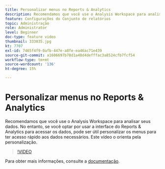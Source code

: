 ```yaml
---
title: Personalizar menus no Reports & Analytics
description: Recomendamos que você use o Analysis Workspace para analisar seus dados. No entanto, se você optar por usar a interface do Reports & Analytics para acessar os dados, pode ser útil personalizar os menus para ter acesso rápido aos dados necessários. Este vídeo o orienta pela personalização.
feature: Configurações do Conjunto de relatórios
topic: Administração
role: Administrator
level: Beginner
doc-type: feature video
thumbnail: 333035.jpg
kt: 7707
exl-id: 7465f4f9-0afb-447e-a8fe-ea46ac71e439
source-git-commit: a1606697b78d1a48d4defffac3a8524cfb7fcf54
workflow-type: tm+mt
source-wordcount: '136'
ht-degree: 15%

---
```


# Personalizar menus no Reports &amp; Analytics

Recomendamos que você use o Analysis Workspace para analisar seus dados. No entanto, se você optar por usar a interface do Reports &amp; Analytics para acessar os dados, pode ser útil personalizar os menus para ter acesso rápido aos dados necessários. Este vídeo o orienta pela personalização.

>[!VIDEO](https://video.tv.adobe.com/v/333035/?quality=12&learn=on)

Para obter mais informações, consulte a [documentação](https://experienceleague.adobe.com/docs/analytics/admin/admin-tools/customize-menus.html).
